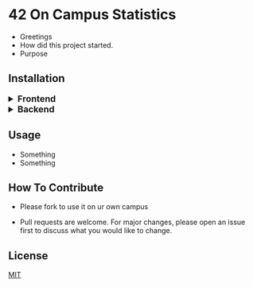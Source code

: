 # 42 On Campus Statistics

- Greetings
- How did this project started.
- Purpose

## Installation

<details>
<summary style="font-size: 1.25em;font-weight: bold;">Frontend</summary>

- Navigate /frontend

```bash
cd frontend
```

- Install dependencies

```bash
pnpm install
```

- Run frontend

```bash
pnpm start
```

</details>
<details>
<summary style="font-size: 1.25em;font-weight: bold;">Backend</summary>

- Navigate /backend

```bash
cd backend
```

- Create a virtual environment in python

```bash
python3 -m venv venv
```

- Install dependencies

```bash
pip install -r requirements.txt
```

- Create .env file with secrets, you may find your API keys [on the intra](https://profile.intra.42.fr/oauth/applications/new), create a new application if you dont have one. <br>

```bash
touch .env
```

- .env file example

```python
CAMPUS_UID = "YOUR_UID_HERE"
CAMPUS_SECRET = "YOUR_SECRET_HERE"
CAMPUS_ID = "YOUR_CAMPUS_ID_HERE"
```

- Run the backend

```bash
flask run
```

</details>

## Usage

- Something
- Something

## How To Contribute

- Please fork to use it on ur own campus

- Pull requests are welcome. For major changes, please open an issue first
to discuss what you would like to change.

## License

[MIT](https://choosealicense.com/licenses/mit/)
